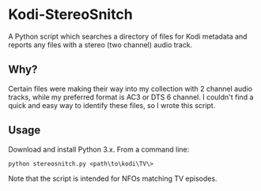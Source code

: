 # Kodi-StereoSnitch

A Python script which searches a directory of files for Kodi metadata and reports any files with a stereo (two channel) audio track.

## Why?

Certain files were making their way into my collection with 2 channel audio tracks, while my preferred format is AC3 or DTS 6 channel.  I couldn't find a
quick and easy way to identify these files, so I wrote this script.  

## Usage

Download and install Python 3.x.  From a command line:

```
python stereosnitch.py <path\to\kodi\TV\>
```

Note that the script is intended for NFOs matching TV episodes.